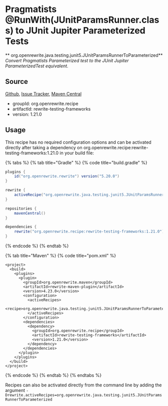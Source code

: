 # Pragmatists @RunWith(JUnitParamsRunner.class) to JUnit Jupiter Parameterized Tests

** org.openrewrite.java.testing.junit5.JUnitParamsRunnerToParameterized**
_Convert Pragmatists Parameterized test to the JUnit Jupiter ParameterizedTest equivalent._

## Source

[Github](https://github.com/openrewrite/rewrite-testing-frameworks), [Issue Tracker](https://github.com/openrewrite/rewrite-testing-frameworks/issues), [Maven Central](https://search.maven.org/artifact/org.openrewrite.recipe/rewrite-testing-frameworks/1.21.0/jar)

* groupId: org.openrewrite.recipe
* artifactId: rewrite-testing-frameworks
* version: 1.21.0


## Usage

This recipe has no required configuration options and can be activated directly after taking a dependency on org.openrewrite.recipe:rewrite-testing-frameworks:1.21.0 in your build file:

{% tabs %}
{% tab title="Gradle" %}
{% code title="build.gradle" %}
```groovy
plugins {
    id("org.openrewrite.rewrite") version("5.20.0")
}

rewrite {
    activeRecipe("org.openrewrite.java.testing.junit5.JUnitParamsRunnerToParameterized")
}

repositories {
    mavenCentral()
}

dependencies {
    rewrite("org.openrewrite.recipe:rewrite-testing-frameworks:1.21.0")
}
```
{% endcode %}
{% endtab %}

{% tab title="Maven" %}
{% code title="pom.xml" %}
```markup
<project>
  <build>
    <plugins>
      <plugin>
        <groupId>org.openrewrite.maven</groupId>
        <artifactId>rewrite-maven-plugin</artifactId>
        <version>4.23.0</version>
        <configuration>
          <activeRecipes>
            <recipe>org.openrewrite.java.testing.junit5.JUnitParamsRunnerToParameterized</recipe>
          </activeRecipes>
        </configuration>
        <dependencies>
          <dependency>
            <groupId>org.openrewrite.recipe</groupId>
            <artifactId>rewrite-testing-frameworks</artifactId>
            <version>1.21.0</version>
          </dependency>
        </dependencies>
      </plugin>
    </plugins>
  </build>
</project>
```
{% endcode %}
{% endtab %}
{% endtabs %}

Recipes can also be activated directly from the command line by adding the argument `-Drewrite.activeRecipes=org.openrewrite.java.testing.junit5.JUnitParamsRunnerToParameterized`
